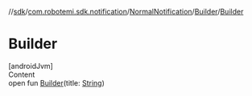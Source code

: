 //[sdk](../../../../index.md)/[com.robotemi.sdk.notification](../../index.md)/[NormalNotification](../index.md)/[Builder](index.md)/[Builder](-builder.md)



# Builder  
[androidJvm]  
Content  
open fun [Builder](-builder.md)(title: [String](https://developer.android.com/reference/kotlin/java/lang/String.html))  



